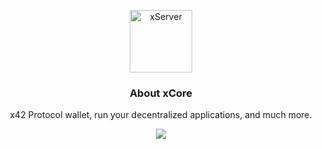 <p align="center">
  <p align="center">
    <img src="https://user-images.githubusercontent.com/41244965/83369128-81f5e400-a378-11ea-8b8a-283f8b8a9ffd.png" height="100" alt="xServer" />
  </p>
  <h3 align="center">
    About xCore
  </h3>
  <p align="center">
    x42 Protocol wallet, run your decentralized applications, and much more.
  </p>
  <p align="center">
      <a href="https://github.com/x42protocol/xServer/actions"><img src="https://github.com/x42protocol/xServer/workflows/Build/badge.svg" /></a>
  </p>
</p>
